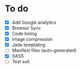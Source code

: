 # To do

- [X] Add Google analytics
- [x] Browser Sync
- [x] Code linting
- [x] Image compression
- [x] Jade templating
- [ ] Manifest files (auto-generated)
- [x] SASS
- [ ] Test suit
